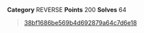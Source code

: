 **Category** REVERSE
**Points** 200
**Solves** 64

> [38bf1686be569b4d692879a64c7d6e18](./38bf1686be569b4d692879a64c7d6e18)
